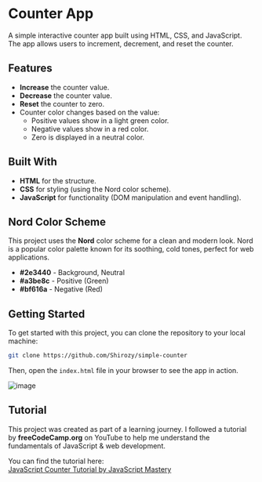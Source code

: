 # Counter App

A simple interactive counter app built using HTML, CSS, and JavaScript. The app allows users to increment, decrement, and reset the counter.

## Features

- **Increase** the counter value.
- **Decrease** the counter value.
- **Reset** the counter to zero.
- Counter color changes based on the value:
  - Positive values show in a light green color.
  - Negative values show in a red color.
  - Zero is displayed in a neutral color.

## Built With

- **HTML** for the structure.
- **CSS** for styling (using the Nord color scheme).
- **JavaScript** for functionality (DOM manipulation and event handling).

## Nord Color Scheme

This project uses the **Nord** color scheme for a clean and modern look. Nord is a popular color palette known for its soothing, cold tones, perfect for web applications.

- **#2e3440** - Background, Neutral
- **#a3be8c** - Positive (Green)
- **#bf616a** - Negative (Red)

## Getting Started

To get started with this project, you can clone the repository to your local machine:

```bash
git clone https://github.com/Shirozy/simple-counter
```

Then, open the `index.html` file in your browser to see the app in action.

![image](https://github.com/user-attachments/assets/0a063dcb-81ec-4858-af03-64925e812d2c)

## Tutorial

This project was created as part of a learning journey. I followed a tutorial by **freeCodeCamp.org** on YouTube to help me understand the fundamentals of JavaScript & web development.

You can find the tutorial here:  
[JavaScript Counter Tutorial by JavaScript Mastery](https://www.youtube.com/watch?v=3PHXvlpOkf4&t=1825s)
